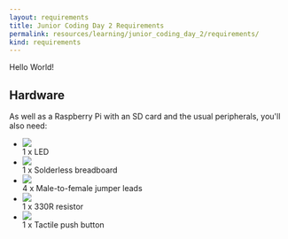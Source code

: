 ```yaml
---
layout: requirements
title: Junior Coding Day 2 Requirements
permalink: resources/learning/junior_coding_day_2/requirements/
kind: requirements
---
```


Hello World!

<h2 class="hardware">Hardware</h2>

<p>As well as a Raspberry Pi with an SD card and the usual peripherals, you'll also need:</p>

<ul class="hardware-items">
<li>
<a href="/learning/getting-started-with-node-red/components/led/"><img src="/learning/images/components/led.png" /></a>
<div class="detail">1 x LED</div>
</li>
<li>
<a href="/learning/getting-started-with-node-red/components/breadboard/"><img src="/learning/images/components/breadboard.png" /></a>
<div class="detail">1 x Solderless breadboard</div>
</li>
<li>
<a href="/learning/getting-started-with-node-red/components/jumper-male-to-female/"><img src="/learning/images/components/jumper-male-to-female.png" /></a>
<div class="detail">4 x Male-to-female jumper leads</div>
</li>
<li>
<a href="/learning/getting-started-with-node-red/components/resistor-330r/"><img src="/learning/images/components/resistor-330r.png" /></a>
<div class="detail">1 x 330R resistor</div>
</li>
<li>
<a href="/learning/getting-started-with-node-red/components/tactile-push-button/"><img src="/learning/images/components/tactile-push-button.png" /></a>
<div class="detail">1 x Tactile push button</div>
</li>
</ul>
